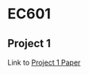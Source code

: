 # EC601

## Project 1
Link to [Project 1 Paper](https://docs.google.com/document/d/1_kKkoKKBm2-PNKM1TOQge4lugC0e5vNU/edit?usp=sharing&ouid=111051282185418702941&rtpof=true&sd=true)
